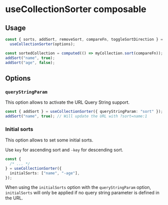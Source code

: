 # useCollectionSorter composable

## Usage

```typescript
const { sorts, addSort, removeSort, compareFn, toggleSortDirection } =
  useCollectionSorter(options);

const sortedCollection = computed(() => myCollection.sort(compareFn));
addSort("name", true);
addSort("age", false);
```

## Options

### `queryStringParam`

This option allows to activate the URL Query String support.

```typescript
const { addSort } = useCollectionSorter({ queryStringParam: "sort" });
addSort("name", true); // Will update the URL with ?sort=name:1
```

### Initial sorts

This option allows to set some initial sorts.

Use `key` for ascending sort and `-key` for descending sort.

```typescript
const {
  /* ... */
} = useCollectionSorter({
  initialSorts: ["name", "-age"],
});
```

When using the `initialSorts` option with the `queryStringParam` option,
`initialSorts` will only be applied if no query string parameter is defined in the URL.
